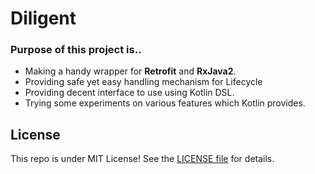 # Diligent

### Purpose of this project is..

- Making a handy wrapper for **Retrofit** and **RxJava2**.
- Providing safe yet easy handling mechanism for Lifecycle
- Providing decent interface to use using Kotlin DSL.
- Trying some experiments on various features which Kotlin provides.

## License

This repo is under MIT License!
See the [LICENSE file](/LICENSE.txt) for details.
